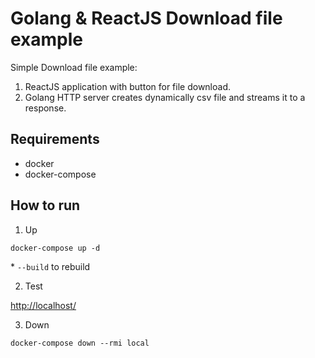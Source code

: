 # Golang & ReactJS Download file example

Simple Download file example:
1. ReactJS application with button for file download.
2. Golang HTTP server creates dynamically csv file and streams it to a response.

## Requirements

- docker
- docker-compose

## How to run

1. Up
```
docker-compose up -d
```

\* `--build` to rebuild

2. Test

[http://localhost/](http://localhost/)

3. Down
```
docker-compose down --rmi local
```
